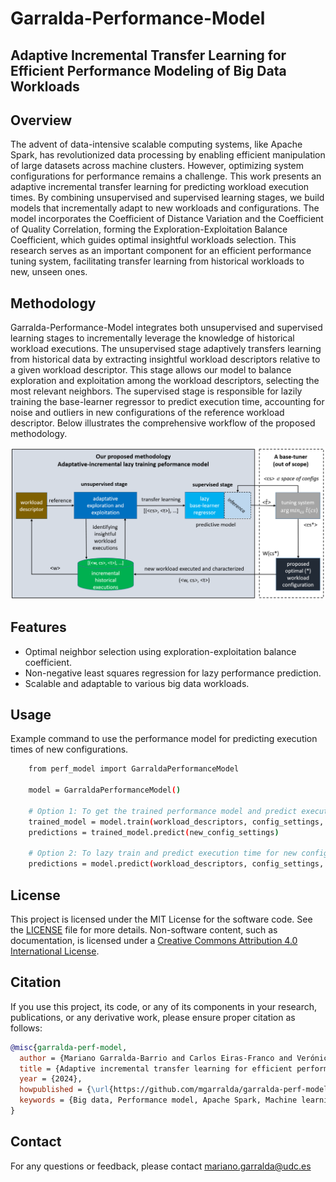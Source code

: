 # Garralda-Performance-Model
## Adaptive Incremental Transfer Learning for Efficient Performance Modeling of Big Data Workloads

## Overview
The advent of data-intensive scalable computing systems, like Apache Spark, has revolutionized data processing by enabling efficient manipulation of
large datasets across machine clusters.
However, optimizing system configurations for performance remains a challenge.
This work presents an adaptive incremental transfer learning for predicting workload execution times.
By combining unsupervised and supervised learning stages, we build models that incrementally adapt to new workloads and configurations.
The model incorporates the Coefficient of Distance Variation and the Coefficient of Quality Correlation, forming the
Exploration-Exploitation Balance Coefficient, which guides optimal insightful workloads selection.
This research serves as an important component for an efficient performance tuning system, facilitating transfer learning from historical
workloads to new, unseen ones.

## Methodology
Garralda-Performance-Model integrates both unsupervised and supervised learning stages to incrementally leverage the knowledge of historical workload 
executions.
The unsupervised stage adaptively transfers learning from historical data by extracting insightful workload descriptors relative to a given
workload descriptor.
This stage allows our model to balance exploration and exploitation among the workload descriptors, selecting the most relevant neighbors.
The supervised stage is responsible for lazily training the base-learner regressor to predict execution time, accounting for noise and outliers in
new configurations of the reference workload descriptor.
Below illustrates the comprehensive workflow of the proposed methodology.

![Proposed Methodology](workflow.png)

## Features
- Optimal neighbor selection using exploration-exploitation balance coefficient.
- Non-negative least squares regression for lazy performance prediction.
- Scalable and adaptable to various big data workloads.

## Usage
Example command to use the performance model for predicting execution times of new configurations.

```sh
    from perf_model import GarraldaPerformanceModel
    
    model = GarraldaPerformanceModel()

    # Option 1: To get the trained performance model and predict execution time for new configuration settings
    trained_model = model.train(workload_descriptors, config_settings, exec_times, workload_ref, k_min, k_max)
    predictions = trained_model.predict(new_config_settings)

    # Option 2: To lazy train and predict execution time for new configuration settings in one step
    predictions = model.predict(workload_descriptors, config_settings, exec_times, workload_ref, new_config_settings, k_min, k_max)
```

## License
This project is licensed under the MIT License for the software code. See the [LICENSE](LICENSE) file for more details.
Non-software content, such as documentation, is licensed under a [Creative Commons Attribution 4.0 International License](https://creativecommons.org/licenses/by/4.0/).

## Citation
If you use this project, its code, or any of its components in your research, publications, or any derivative work, please ensure proper citation as follows:

```bibtex
@misc{garralda-perf-model,
  author = {Mariano Garralda-Barrio and Carlos Eiras-Franco and Verónica Bolón-Canedo},
  title = {Adaptive incremental transfer learning for efficient performance modeling of big data workloads},
  year = {2024},
  howpublished = {\url{https://github.com/mgarralda/garralda-perf-model}},
  keywords = {Big data, Performance model, Apache Spark, Machine learning},
}
```

## Contact
For any questions or feedback, please contact [mariano.garralda@udc.es](mailto:mariano.garralda@udc.es)
